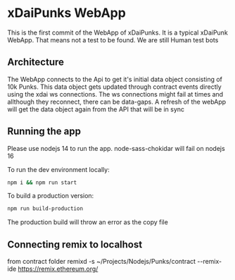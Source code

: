 # xDaiPunks WebApp
This is the first commit of the WebApp of xDaiPunks. It is a typical xDaiPunk WebApp. That means not a test to be found. We are still Human test bots

## Architecture
The WebApp connects to the Api to get  it's initial data object consisting of 10k Punks. This data object gets updated through contract events directly using the xdai ws connections. The ws connections might fail at times and allthough they reconnect, there can be data-gaps. A refresh of the webApp will get the data object again from the API that will be in sync

## Running the app
Please use nodejs 14 to run the app. node-sass-chokidar will fail on nodejs 16

To run the dev environment locally:

```sh
npm i && npm run start
```

To build a production version:

```sh
npm run build-production
```

The production build will throw an error as the copy file 



## Connecting remix to localhost

from contract folder
remixd -s ~/Projects/Nodejs/Punks/contract --remix-ide https://remix.ethereum.org/ 

